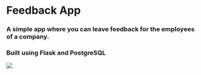 # Feedback App

### A simple app where you can leave feedback for the employees of a company.

### Built using Flask and PostgreSQL

![](https://ibb.co/v38dqDT)
